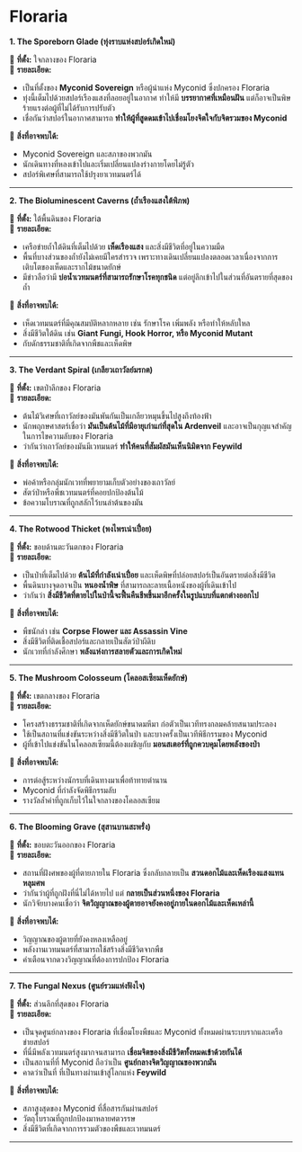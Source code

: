 # **Floraria**

**1\. The Sporeborn Glade (ทุ่งราบแห่งสปอร์เกิดใหม่)**

📍 **ที่ตั้ง:** ใจกลางของ Floraria  
🌟 **รายละเอียด:**

* เป็นที่ตั้งของ **Myconid Sovereign** หรือผู้นำแห่ง Myconid ซึ่งปกครอง Floraria  
* ทุ่งนี้เต็มไปด้วยสปอร์เรืองแสงที่ลอยอยู่ในอากาศ ทำให้มี **บรรยากาศที่เหมือนฝัน** แต่ก็อาจเป็นพิษร้ายแรงต่อผู้ที่ไม่ได้รับการปรับตัว  
* เชื่อกันว่าสปอร์ในอากาศสามารถ **ทำให้ผู้ที่สูดดมเข้าไปเชื่อมโยงจิตใจกับจิตรวมของ Myconid**

🔎 **สิ่งที่อาจพบได้:**

* Myconid Sovereign และสภาของพวกมัน  
* นักเดินทางที่หลงเข้าไปและเริ่มเปลี่ยนแปลงร่างกายโดยไม่รู้ตัว  
* สปอร์พิเศษที่สามารถใช้ปรุงยาเวทมนตร์ได้

---

**2\. The Bioluminescent Caverns (ถ้ำเรืองแสงใต้พิภพ)**

📍 **ที่ตั้ง:** ใต้พื้นดินของ Floraria  
🌟 **รายละเอียด:**

* เครือข่ายถ้ำใต้ดินที่เต็มไปด้วย **เห็ดเรืองแสง** และสิ่งมีชีวิตที่อยู่ในความมืด  
* พื้นที่บางส่วนของถ้ำยังไม่เคยมีใครสำรวจ เพราะทางเดินเปลี่ยนแปลงตลอดเวลาเนื่องจากการเติบโตของเห็ดและรากไม้ขนาดยักษ์  
* มีข่าวลือว่ามี **บ่อน้ำเวทมนตร์ที่สามารถรักษาโรคทุกชนิด** แต่อยู่ลึกเข้าไปในส่วนที่อันตรายที่สุดของถ้ำ

🔎 **สิ่งที่อาจพบได้:**

* เห็ดเวทมนตร์ที่มีคุณสมบัติหลากหลาย เช่น รักษาโรค เพิ่มพลัง หรือทำให้หลับใหล  
* สิ่งมีชีวิตใต้ดิน เช่น **Giant Fungi, Hook Horror, หรือ Myconid Mutant**  
* กับดักธรรมชาติที่เกิดจากพืชและเห็ดพิษ

---

**3\. The Verdant Spiral (เกลียวเถาวัลย์มรกต)**

📍 **ที่ตั้ง:** เขตป่าลึกของ Floraria  
🌟 **รายละเอียด:**

* ต้นไม้วิเศษที่เถาวัลย์ของมันพันกันเป็นเกลียวหมุนขึ้นไปสูงถึงท้องฟ้า  
* นักพฤกษศาสตร์เชื่อว่า **มันเป็นต้นไม้ที่มีอายุเก่าแก่ที่สุดใน Ardenveil** และอาจเป็นกุญแจสำคัญในการไขความลับของ Floraria  
* ว่ากันว่าเถาวัลย์ของมันมีเวทมนตร์ **ทำให้คนที่สัมผัสมันเห็นนิมิตจาก Feywild**

🔎 **สิ่งที่อาจพบได้:**

* พ่อค้าหรือกลุ่มนักเวทที่พยายามเก็บตัวอย่างของเถาวัลย์  
* สัตว์ป่าหรือพืชเวทมนตร์ที่คอยปกป้องต้นไม้  
* ข้อความโบราณที่ถูกสลักไว้บนลำต้นของมัน

---

**4\. The Rotwood Thicket (พงไพรเน่าเปื่อย)**

📍 **ที่ตั้ง:** ขอบด้านตะวันตกของ Floraria  
🌟 **รายละเอียด:**

* เป็นป่าที่เต็มไปด้วย **ต้นไม้ที่กำลังเน่าเปื่อย** และเห็ดพิษที่ปล่อยสปอร์เป็นอันตรายต่อสิ่งมีชีวิต  
* พื้นดินบางจุดอาจเป็น **หนองน้ำพิษ** ที่สามารถละลายเนื้อหนังของผู้ที่เดินเข้าไป  
* ว่ากันว่า **สิ่งมีชีวิตที่ตายไปในป่านี้จะฟื้นคืนชีพขึ้นมาอีกครั้งในรูปแบบที่แตกต่างออกไป**

🔎 **สิ่งที่อาจพบได้:**

* พืชนักล่า เช่น **Corpse Flower และ Assassin Vine**  
* สิ่งมีชีวิตที่ติดเชื้อสปอร์และกลายเป็นสัตว์ป่าผีดิบ  
* นักเวทที่กำลังศึกษา **พลังแห่งการสลายตัวและการเกิดใหม่**

---

**5\. The Mushroom Colosseum (โคลอสเซียมเห็ดยักษ์)**

📍 **ที่ตั้ง:** เขตกลางของ Floraria  
🌟 **รายละเอียด:**

* โครงสร้างธรรมชาติที่เกิดจากเห็ดยักษ์ขนาดมหึมา ก่อตัวเป็นเวทีทรงกลมคล้ายสนามประลอง  
* ใช้เป็นสถานที่แข่งขันระหว่างสิ่งมีชีวิตในป่า และบางครั้งเป็นเวทีพิธีกรรมของ Myconid  
* ผู้ที่เข้าไปแข่งขันในโคลอสเซียมนี้ต้องเผชิญกับ **มอนสเตอร์ที่ถูกควบคุมโดยพลังของป่า**

🔎 **สิ่งที่อาจพบได้:**

* การต่อสู้ระหว่างนักรบที่เดินทางมาเพื่อท้าทายตำนาน  
* Myconid ที่กำลังจัดพิธีกรรมลับ  
* รางวัลล้ำค่าที่ถูกเก็บไว้ในใจกลางของโคลอสเซียม

---

**6\. The Blooming Grave (สุสานบานสะพรั่ง)**

📍 **ที่ตั้ง:** ขอบตะวันออกของ Floraria  
🌟 **รายละเอียด:**

* สถานที่ฝังศพของผู้ที่ตายภายใน Floraria ซึ่งกลับกลายเป็น **สวนดอกไม้และเห็ดเรืองแสงแทนหลุมศพ**  
* ว่ากันว่าผู้ที่ถูกฝังที่นี่ไม่ได้หายไป แต่ **กลายเป็นส่วนหนึ่งของ Floraria**  
* นักวิจัยบางคนเชื่อว่า **จิตวิญญาณของผู้ตายอาจยังคงอยู่ภายในดอกไม้และเห็ดเหล่านี้**

🔎 **สิ่งที่อาจพบได้:**

* วิญญาณของผู้ตายที่ยังคงหลงเหลืออยู่  
* พลังงานเวทมนตร์ที่สามารถใช้สร้างสิ่งมีชีวิตจากพืช  
* คำเตือนจากดวงวิญญาณที่ต้องการปกป้อง Floraria

---

**7\. The Fungal Nexus (ศูนย์รวมแห่งฟังไจ)**

📍 **ที่ตั้ง:** ส่วนลึกที่สุดของ Floraria  
🌟 **รายละเอียด:**

* เป็นจุดศูนย์กลางของ Floraria ที่เชื่อมโยงพืชและ Myconid ทั้งหมดผ่านระบบรากและเครือข่ายสปอร์  
* ที่นี่มีพลังเวทมนตร์สูงมากจนสามารถ **เชื่อมจิตของสิ่งมีชีวิตทั้งหมดเข้าด้วยกันได้**  
* เป็นสถานที่ที่ Myconid ถือว่าเป็น **ศูนย์กลางจิตวิญญาณของพวกมัน**  
* คาดว่าเป็นที่ ที่เป็นทางผ่านเข้าสู่โลกแห่ง **Feywild**

🔎 **สิ่งที่อาจพบได้:**

* สภาสูงสุดของ Myconid ที่สื่อสารกันผ่านสปอร์  
* วัตถุโบราณที่ถูกปกป้องมาหลายศตวรรษ  
* สิ่งมีชีวิตที่เกิดจากการรวมตัวของพืชและเวทมนตร์

---